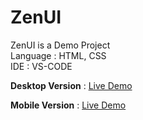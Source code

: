 # ZenUI
ZenUI is a Demo Project <br />
Language : HTML, CSS <br />
IDE : VS-CODE
<p>
<b>Desktop Version</b> : <a target="_blank" href="http://alijenadeleh.github.io/ZenUI">Live Demo</a>
</p>
<p>
<b>Mobile Version</b> : <a target="_blank" href="http://alijenadeleh.github.io/ZenUI/mobile.html">Live Demo</a>
</p>
